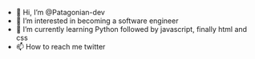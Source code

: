 - 👋 Hi, I’m @Patagonian-dev
- 👀 I’m interested in becoming a software engineer 
- 🌱 I’m currently learning Python followed by javascript, finally html and css
- 📫 How to reach me twitter 

<!---
Patagonian-dev/Patagonian-dev is a ✨ special ✨ repository because its `README.md` (this file) appears on your GitHub profile.
You can click the Preview link to take a look at your changes.
--->
